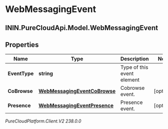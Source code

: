 # WebMessagingEvent

## ININ.PureCloudApi.Model.WebMessagingEvent

## Properties

|Name | Type | Description | Notes|
|------------ | ------------- | ------------- | -------------|
| **EventType** | **string** | Type of this event element | |
| **CoBrowse** | [**WebMessagingEventCoBrowse**](WebMessagingEventCoBrowse) | Cobrowse event. | [optional] |
| **Presence** | [**WebMessagingEventPresence**](WebMessagingEventPresence) | Presence event. | [optional] |



_PureCloudPlatform.Client.V2 238.0.0_
